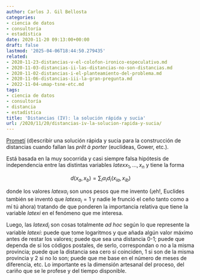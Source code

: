 ```yaml
---
author: Carlos J. Gil Bellosta
categories:
- ciencia de datos
- consultoría
- estadística
date: 2020-11-20 09:13:00+00:00
draft: false
lastmod: '2025-04-06T18:44:50.279435'
related:
- 2020-11-23-distancias-v-el-colofon-ironico-especulativo.md
- 2020-11-03-distancias-ii-las-distancias-no-son-distancias.md
- 2020-11-02-distancias-i-el-planteamiento-del-problema.md
- 2020-11-06-distancias-iii-la-gran-pregunta.md
- 2022-11-04-umap-tsne-etc.md
tags:
- ciencia de datos
- consultoría
- distancia
- estadística
title: 'Distancias (IV): la solución rápida y sucia'
url: /2020/11/20/distancias-iv-la-solucion-rapida-y-sucia/
---
```


[Prometí](https://www.datanalytics.com/2020/11/06/distancias-iii-la-gran-pregunta/) (d)escribir una solución rápida y sucia para la construcción de distancias cuando fallan las _prêt à porter_ (euclídeas, Gower, etc.).

Está basada en la muy socorrida y casi siempre falsa hipótesis de independencia entre las distintas variables $latex x_1, \dots, x_n$ y tiene la forma

$$ d(x_a, x_b) = \sum_i \alpha_i d_i(x_{ia}, x_{ib})$$

donde los valores $latex \alpha_i$ son unos pesos que me invento (¡eh!, Euclides también se inventó que $latex \alpha_i = 1$ y nadie le frunció el ceño tanto como a mí tú ahora) tratando de que ponderen la importancia relativa que tiene la variable $latex i$ en el fenómeno que me interesa.

Luego, las $latex d_i$ son cosas totalmente _ad hoc_ según lo que represente la variable $latex i$: puede que tome logaritmos y que añada algún valor máximo antes de restar los valores; puede que sea una distancia 0-1; puede que dependa de si los códigos postales, de serlo, correspondan o no a la misma provincia; puede que la distancia sea cero si coinciden, 1 si son de la misma provincia y 2 si no lo son; puede que me base en el número de meses de diferencia, etc. Lo importante es la dimensión artesanal del proceso, del cariño que se le profese y del tiempo disponible.